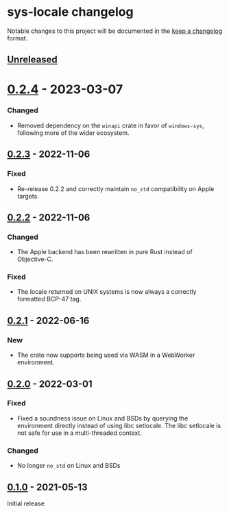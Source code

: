 # sys-locale changelog

Notable changes to this project will be documented in the [keep a changelog](https://keepachangelog.com/en/1.0.0/) format.

## [Unreleased]

# [0.2.4] - 2023-03-07

### Changed
- Removed dependency on the `winapi` crate in favor of `windows-sys`, following more of the wider ecosystem.

## [0.2.3] - 2022-11-06

### Fixed
- Re-release 0.2.2 and correctly maintain `no_std` compatibility on Apple targets.

## [0.2.2] - 2022-11-06

### Changed
- The Apple backend has been rewritten in pure Rust instead of Objective-C.

### Fixed
- The locale returned on UNIX systems is now always a correctly formatted BCP-47 tag.

## [0.2.1] - 2022-06-16

### New

- The crate now supports being used via WASM in a WebWorker environment.

## [0.2.0] - 2022-03-01

### Fixed

- Fixed a soundness issue on Linux and BSDs by querying the environment directly instead of using libc setlocale. The libc setlocale is not safe for use in a multi-threaded context.

### Changed

- No longer `no_std` on Linux and BSDs

## [0.1.0] - 2021-05-13

Initial release

[Unreleased]: https://github.com/1Password/sys-locale/compare/v0.2.4...HEAD
[0.1.0]: https://github.com/1Password/sys-locale/releases/tag/v0.1.0
[0.2.0]: https://github.com/1Password/sys-locale/releases/tag/v0.2.0
[0.2.1]: https://github.com/1Password/sys-locale/releases/tag/v0.2.1
[0.2.2]: https://github.com/1Password/sys-locale/releases/tag/v0.2.2
[0.2.3]: https://github.com/1Password/sys-locale/releases/tag/v0.2.3
[0.2.4]: https://github.com/1Password/sys-locale/releases/tag/v0.2.4

